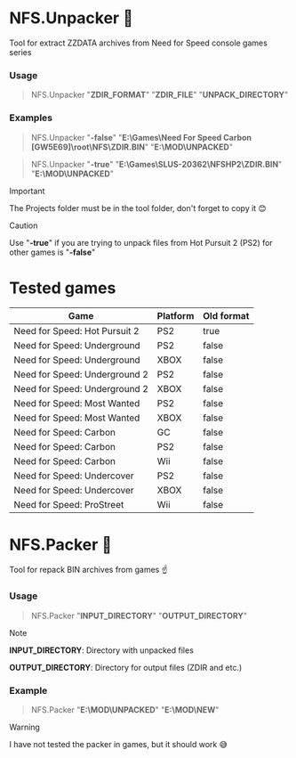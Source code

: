 # NFS.Unpacker :see_no_evil:
Tool for extract ZZDATA archives from Need for Speed console games series

### Usage
> NFS.Unpacker "**ZDIR_FORMAT**" "**ZDIR_FILE**" "**UNPACK_DIRECTORY**"

### Examples
> NFS.Unpacker "**-false**"  "**E:\Games\Need For Speed Carbon [GW5E69]\root\NFS\ZDIR.BIN**" "**E:\MOD\UNPACKED**"

> NFS.Unpacker "**-true**"  "**E:\Games\SLUS-20362\NFSHP2\ZDIR.BIN**" "**E:\MOD\UNPACKED**"

> [!important]
> The Projects folder must be in the tool folder, don't forget to copy it 😊

> [!caution]
> Use "**-true**" if you are trying to unpack files from Hot Pursuit 2 (PS2) for other games is "**-false**"

# Tested games
| Game   | Platform   | Old format   |
|--- |---  |--- |
| Need for Speed: Hot Pursuit 2 | PS2 | true |
| Need for Speed: Underground | PS2 | false |
| Need for Speed: Underground | XBOX | false |
| Need for Speed: Underground 2 | PS2 | false |
| Need for Speed: Underground 2 | XBOX | false |
| Need for Speed: Most Wanted | PS2 | false |
| Need for Speed: Most Wanted | XBOX | false |
| Need for Speed: Carbon | GC | false |
| Need for Speed: Carbon | PS2 | false |
| Need for Speed: Carbon | Wii | false |
| Need for Speed: Undercover | PS2 | false |
| Need for Speed: Undercover | XBOX | false |
| Need for Speed: ProStreet | Wii | false |

# NFS.Packer :see_no_evil:
Tool for repack BIN archives from games ☝️

### Usage
> NFS.Packer "**INPUT_DIRECTORY**" "**OUTPUT_DIRECTORY**"

> [!note]
> **INPUT_DIRECTORY**: Directory with unpacked files
> 
> **OUTPUT_DIRECTORY**: Directory for output files (ZDIR and etc.)

### Example
> NFS.Packer "**E:\MOD\UNPACKED**" "**E:\MOD\NEW**"

> [!warning]
> I have not tested the packer in games, but it should work 😅